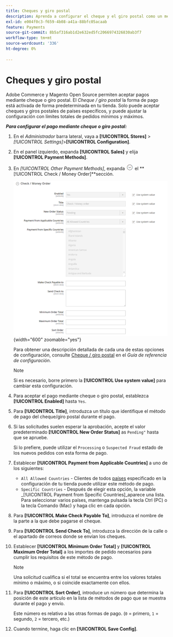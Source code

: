 ```yaml
---
title: Cheques y giro postal
description: Aprenda a configurar el cheque y el giro postal como un método de pago sin conexión en su tienda.
exl-id: e004f0c3-f659-4b08-a41a-88bfc05acaab
feature: Payments
source-git-commit: 8b5af316ab1d2e632ed5fc2066974326830ab3f7
workflow-type: tm+mt
source-wordcount: '336'
ht-degree: 0%

---
```


# Cheques y giro postal

Adobe Commerce y Magento Open Source permiten aceptar pagos mediante cheque o giro postal. El _Cheque / giro postal_ la forma de pago está activada de forma predeterminada en tu tienda. Solo puede aceptar cheques y giros postales de países específicos, y puede ajustar la configuración con límites totales de pedidos mínimos y máximos.

**_Para configurar el pago mediante cheque o giro postal:_**

1. En el _Administrador_ barra lateral, vaya a **[!UICONTROL Stores]** > _[!UICONTROL Settings]_>**[!UICONTROL Configuration]**.

1. En el panel izquierdo, expanda **[!UICONTROL Sales]** y elija **[!UICONTROL Payment Methods]**.

1. En _[!UICONTROL Other Payment Methods]_, expanda ![Selector de expansión](../assets/icon-display-expand.png) el **[!UICONTROL Check / Money Order]**sección.

   ![Cheque / giro postal](../configuration-reference/sales/assets/payment-methods-check-money-order.png){width="600" zoomable="yes"}

   Para obtener una descripción detallada de cada una de estas opciones de configuración, consulte [Cheque / giro postal](../configuration-reference/sales/payment-methods.md#check--money-order) en el _Guía de referencia de configuración_.

   >[!NOTE]
   >
   >Si es necesario, borre primero la **[!UICONTROL Use system value]** para cambiar esta configuración.

1. Para aceptar el pago mediante cheque o giro postal, establezca **[!UICONTROL Enabled]** hasta `Yes`.

1. Para **[!UICONTROL Title]**, introduzca un título que identifique el método de pago del cheque/giro postal durante el pago.

1. Si las solicitudes suelen esperar la aprobación, acepte el valor predeterminado **[!UICONTROL New Order Status]** as `Pending"` hasta que se apruebe.

   Si lo prefiere, puede utilizar el `Processing` o `Suspected Fraud` estado de los nuevos pedidos con esta forma de pago.

1. Establecer **[!UICONTROL Payment from Applicable Countries]** a uno de los siguientes:

   - `All Allowed Countries` - Clientes de todos [países](../getting-started/store-details.md#country-options) especificado en la configuración de tu tienda puede utilizar este método de pago.
   - `Specific Countries` - Después de elegir esta opción, la variable _[!UICONTROL Payment from Specific Countries]_aparece una lista. Para seleccionar varios países, mantenga pulsada la tecla Ctrl (PC) o la tecla Comando (Mac) y haga clic en cada opción.

1. Para **[!UICONTROL Make Check Payable To]**, introduzca el nombre de la parte a la que debe pagarse el cheque.

1. Para **[!UICONTROL Send Check To]**, introduzca la dirección de la calle o el apartado de correos donde se envían los cheques.

1. Establecer **[!UICONTROL Minimum Order Total]** y **[!UICONTROL Maximum Order Total]** a los importes de pedido necesarios para cumplir los requisitos de este método de pago.

   >[!NOTE]
   >
   >Una solicitud cualifica si el total se encuentra entre los valores totales mínimo o máximo, o si coincide exactamente con ellos.

1. Para **[!UICONTROL Sort Order]**, introduce un número que determina la posición de este artículo en la lista de métodos de pago que se muestra durante el pago y envío.

   Este número es relativo a las otras formas de pago. (`0` = primero, `1` = segundo, `2` = tercero, etc.)

1. Cuando termine, haga clic en **[!UICONTROL Save Config]**.
